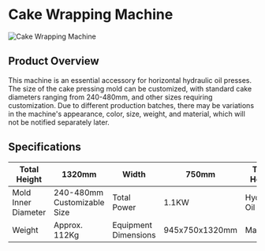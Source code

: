 # Cake Wrapping Machine
![Cake Wrapping Machine](https://i.postimg.cc/nFBLkqTX/image.png?dl=1)
## Product Overview

This machine is an essential accessory for horizontal hydraulic oil presses. The size of the cake pressing mold can be customized, with standard cake diameters ranging from 240-480mm, and other sizes requiring customization.
Due to different production batches, there may be variations in the machine's appearance, color, size, weight, and material, which will not be notified separately later.

## Specifications

| Total Height | 1320mm | Width | 750mm | Table Height | 600mm |
|---|---|---|---|---|---|
| Mold Inner Diameter | 240-480mm Customizable Size | Total Power | 1.1KW | Hydraulic Oil Model | No. 46 Wear-resistant |
| Weight | Approx. 112Kg | Equipment Dimensions | 945x750x1320mm | Material | Carbon Steel |